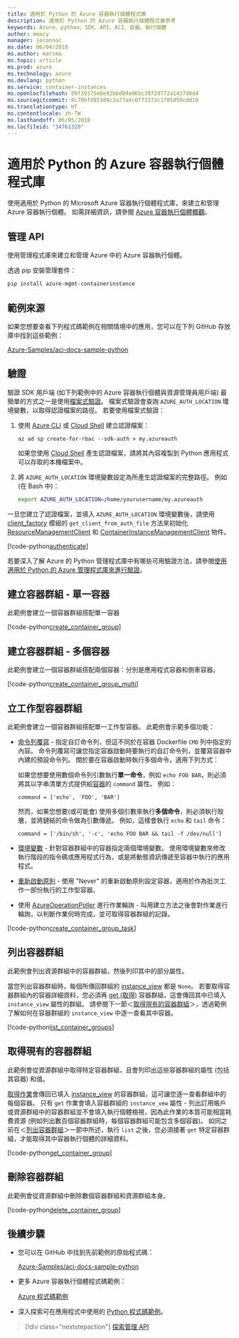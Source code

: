 ```yaml
---
title: 適用於 Python 的 Azure 容器執行個體程式庫
description: 適用於 Python 的 Azure 容器執行個體程式庫參考
keywords: Azure、python、SDK、API、ACI、容器、執行個體
author: mmacy
manager: jeconnoc
ms.date: 06/04/2018
ms.author: marsma
ms.topic: article
ms.prod: azure
ms.technology: azure
ms.devlang: python
ms.service: container-instances
ms.openlocfilehash: 09f39375e0e92b6d09a965c3972d772a1437d0d4
ms.sourcegitcommit: 8c70bfd95309c3a77a4c0f73373c1785d59cdd10
ms.translationtype: HT
ms.contentlocale: zh-TW
ms.lasthandoff: 06/05/2018
ms.locfileid: "34761320"
---
```

# <a name="azure-container-instances-libraries-for-python"></a>適用於 Python 的 Azure 容器執行個體程式庫

使用適用於 Python 的 Microsoft Azure 容器執行個體程式庫，來建立和管理 Azure 容器執行個體。 如需詳細資訊，請參閱 [Azure 容器執行個體概觀](/azure/container-instances/container-instances-overview)。

## <a name="management-apis"></a>管理 API

使用管理程式庫來建立和管理 Azure 中的 Azure 容器執行個體。

透過 pip 安裝管理套件：

```bash
pip install azure-mgmt-containerinstance
```

## <a name="example-source"></a>範例來源

如果您想要查看下列程式碼範例在相關情境中的應用，您可以在下列 GitHub 存放庫中找到這些範例：

[Azure-Samples/aci-docs-sample-python](https://github.com/Azure-Samples/aci-docs-sample-python)

## <a name="authentication"></a>驗證

驗證 SDK 用戶端 (如下列範例中的 Azure 容器執行個體與資源管理員用戶端) 最簡單的方式之一是使用[檔案式驗證](/python/azure/python-sdk-azure-authenticate#mgmt-auth-file)。 檔案式驗證會查詢 `AZURE_AUTH_LOCATION` 環境變數，以取得認證檔案的路徑。 若要使用檔案式驗證：

1. 使用 [Azure CLI](/cli/azure) 或 [Cloud Shell](https://shell.azure.com/) 建立認證檔案：

   `az ad sp create-for-rbac --sdk-auth > my.azureauth`

   如果您使用 [Cloud Shell](https://shell.azure.com/) 產生認證檔案，請將其內容複製到 Python 應用程式可以存取的本機檔案中。

2. 將 `AZURE_AUTH_LOCATION` 環境變數設定為所產生認證檔案的完整路徑。 例如 (在 Bash 中)：

   ```bash
   export AZURE_AUTH_LOCATION=/home/yourusername/my.azureauth
   ```

一旦您建立了認證檔案，並填入 `AZURE_AUTH_LOCATION` 環境變數後，請使用 [client_factory][client_factory] 模組的 `get_client_from_auth_file` 方法來初始化 [ResourceManagementClient][ResourceManagementClient] 和 [ContainerInstanceManagementClient][ContainerInstanceManagementClient] 物件。

<!-- SOURCE REPO: https://github.com/Azure-Samples/aci-docs-sample-python -->
[!code-python[authenticate](~/aci-docs-sample-python/src/aci_docs_sample.py#L45-L58 "Authenticate ACI and Resource Manager clients")]

若要深入了解 Azure 的 Python 管理程式庫中有哪些可用驗證方法，請參閱[使用適用於 Python 的 Azure 管理程式庫來進行驗證](/python/azure/python-sdk-azure-authenticate)。

## <a name="create-container-group---single-container"></a>建立容器群組 - 單一容器

此範例會建立一個容器群組搭配單一容器

<!-- SOURCE REPO: https://github.com/Azure-Samples/aci-docs-sample-python -->
[!code-python[create_container_group](~/aci-docs-sample-python/src/aci_docs_sample.py#L94-L140 "Create single-container group")]

## <a name="create-container-group---multiple-containers"></a>建立容器群組 - 多個容器

此範例會建立一個容器群組搭配兩個容器：分別是應用程式容器和側車容器。

<!-- SOURCE REPO: https://github.com/Azure-Samples/aci-docs-sample-python -->
[!code-python[create_container_group_multi](~/aci-docs-sample-python/src/aci_docs_sample.py#L143-L196 "Create multi-container group")]

## <a name="create-task-based-container-group"></a>立工作型容器群組

此範例會建立一個容器群組搭配單一工作型容器。 此範例會示範多個功能：

* [命令列覆寫](/azure/container-instances/container-instances-restart-policy#command-line-override) - 指定自訂命令列，但這不同於在容器 Dockerfile `CMD` 列中指定的內容。 命令列覆寫可讓您指定容器啟動時要執行的自訂命令列，並覆寫容器中內建的預設命令列。 關於要在容器啟動時執行多個命令，適用下列方式：

   如果您想要使用數個命令列引數執行**單一命令**，例如 `echo FOO BAR`，則必須將其以字串清單方式提供給[容器][Container]的 `command` 屬性。 例如︰

   `command = ['echo', 'FOO', 'BAR']`

   然而，如果您想要(或可能會) 使用多個引數來執行**多個命令**，則必須執行殼層，並將鏈結的命令做為引數傳遞。 例如，這樣會執行 `echo` 和 `tail` 命令：

   `command = ['/bin/sh', '-c', 'echo FOO BAR && tail -f /dev/null']`
* [環境變數](/azure/container-instances/container-instances-environment-variables) - 針對容器群組中的容器指定兩個環境變數。 使用環境變數來修改執行階段的指令碼或應用程式行為，或是將動態資訊傳遞至容器中執行的應用程式。
* [重新啟動原則](/azure/container-instances/container-instances-restart-policy) - 使用 "Never" 的重新啟動原則設定容器，適用於作為批次工作一部份執行的工作型容器。
* 使用 [AzureOperationPoller][AzureOperationPoller] 進行作業輪詢 - 叫用建立方法之後會對作業進行輪詢，以判斷作業何時完成，並可取得容器群組的記錄。

<!-- SOURCE REPO: https://github.com/Azure-Samples/aci-docs-sample-python -->
[!code-python[create_container_group_task](~/aci-docs-sample-python/src/aci_docs_sample.py#L199-L275 "Run a task-based container")]

## <a name="list-container-groups"></a>列出容器群組

此範例會列出資源群組中的容器群組，然後列印其中的部分屬性。

當您列出容器群組時，每個所傳回群組的 [instance_view][instance_view] 都是 `None`。 若要取得容器群組內的容器詳細資料，您必須再 [get (取得)][containergroupoperations_get] 容器群組，這會傳回其中已填入 `instance_view` 屬性的群組。 請參閱下一節＜[取得現有的容器群組](#get-an-existing-container-group)＞，透過範例了解如何在容器群組的 `instance_view` 中逐一查看其中容器。

<!-- SOURCE REPO: https://github.com/Azure-Samples/aci-docs-sample-python -->
[!code-python[list_container_groups](~/aci-docs-sample-python/src/aci_docs_sample.py#L278-L292 "List container groups")]

## <a name="get-an-existing-container-group"></a>取得現有的容器群組

此範例會從資源群組中取得特定容器群組，且會列印出這些容器群組的屬性 (包括其容器) 和值。

[取得作業][containergroupoperations_get]會傳回已填入 [instance_view][instance_view] 的容器群組，這可讓您逐一查看群組中的每個容器。 只有 `get` 作業會填入容器群組的 `instance_vew` 屬性 - 列出訂用帳戶或資源群組中的容器群組並不會填入執行個體檢視，因為此作業的本質可能相當耗費資源 (例如列出數百個容器群組時，每個容器群組可能包含多個容器)。 如同之前在＜[列出容器群組](#list-container-groups)＞一節中所述，執行 `list` 之後，您必須接著 `get` 特定容器群組，才能取得其中容器執行個體的詳細資料。

<!-- SOURCE REPO: https://github.com/Azure-Samples/aci-docs-sample-python -->
[!code-python[get_container_group](~/aci-docs-sample-python/src/aci_docs_sample.py#L295-L324 "Get container group")]

## <a name="delete-a-container-group"></a>刪除容器群組

此範例會從資源群組中刪除數個容器群組和資源群組本身。

<!-- SOURCE REPO: https://github.com/Azure-Samples/aci-docs-sample-python -->
[!code-python[delete_container_group](~/aci-docs-sample-python/src/aci_docs_sample.py#L83-L91 "Delete container groups and resource group")]

## <a name="next-steps"></a>後續步驟

* 您可以在 GitHub 中找到先前範例的原始程式碼：

  [Azure-Samples/aci-docs-sample-python][aci-docs-sample-python]

* 更多 Azure 容器執行個體程式碼範例：

  [Azure 程式碼範例][samples-aci]

* 深入探索可在應用程式中使用的 [Python 程式碼範例][samples-python]。

> [!div class="nextstepaction"]
> [探索管理 API](/python/api/overview/azure/containerinstance/management)

<!-- LINKS - External -->
[aci-docs-sample-python]: https://github.com/Azure-Samples/aci-docs-sample-python
[samples-aci]: https://azure.microsoft.com/resources/samples/?sort=0&term=ACI
[samples-python]: https://azure.microsoft.com/resources/samples/?platform=python

<!-- TYPES -->
[AzureOperationPoller]: /python/api/msrestazure.azure_operation.AzureOperationPoller
[client_factory]: /python/api/azure.common.client_factory
[Container]: /python/api/azure.mgmt.containerinstance.models.container
[ContainerGroupInstanceView]: /python/api/azure.mgmt.containerinstance.models.containergrouppropertiesinstanceview
[containergroupoperations_get]: /python/api/azure.mgmt.containerinstance.operations.containergroupsoperations#get
[ContainerInstanceManagementClient]: /python/api/azure.mgmt.containerinstance.containerinstancemanagementclient
[instance_view]: /python/api/azure.mgmt.containerinstance.models.containergroup#variables
[ResourceManagementClient]: /python/api/azure.mgmt.resource.resources.resourcemanagementclient